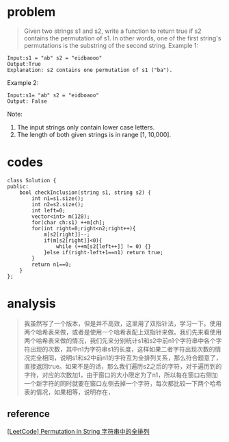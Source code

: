 # problem
>Given two strings s1 and s2, write a function to return true if s2 contains the permutation of s1. In other words, one of the first string's permutations is the substring of the second string.
Example 1:
```
Input:s1 = "ab" s2 = "eidbaooo"
Output:True
Explanation: s2 contains one permutation of s1 ("ba").
```
Example 2:
```
Input:s1= "ab" s2 = "eidboaoo"
Output: False
```
Note:
1. The input strings only contain lower case letters.
2. The length of both given strings is in range [1, 10,000].

# codes

```
class Solution {
public:
    bool checkInclusion(string s1, string s2) {
        int n1=s1.size();
        int n2=s2.size();
        int left=0;
        vector<int> m(128);
        for(char ch:s1) ++m[ch];
        for(int right=0;right<n2;right++){
            m[s2[right]]--;
            if(m[s2[right]]<0){ 
                while (++m[s2[left++]] != 0) {}
            }else if(right-left+1==n1) return true;
        }
        return n1==0;
    }
};
```
# analysis
>我虽然写了一个版本，但是并不高效，这里用了双指针法，学习一下。使用两个哈希表来做，或者是使用一个哈希表配上双指针来做。我们先来看使用两个哈希表来做的情况，我们先来分别统计s1和s2中前n1个字符串中各个字符出现的次数，其中n1为字符串s1的长度，这样如果二者字符出现次数的情况完全相同，说明s1和s2中前n1的字符互为全排列关系，那么符合题意了，直接返回true。如果不是的话，那么我们遍历s2之后的字符，对于遍历到的字符，对应的次数加1，由于窗口的大小限定为了n1，所以每在窗口右侧加一个新字符的同时就要在窗口左侧去掉一个字符，每次都比较一下两个哈希表的情况，如果相等，说明存在，

## reference
[[LeetCode] Permutation in String 字符串中的全排列][1]


[1]: http://www.cnblogs.com/grandyang/p/6815227.html